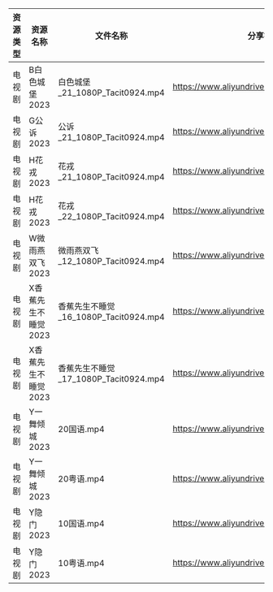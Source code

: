 | 资源类型 | 资源名称         | 文件名称                           | 分享链接                                      | 更新时间       |
| ---- | ------------ | ------------------------------ | ----------------------------------------- | ---------- |
| 电视剧  | B白色城堡2023    | 白色城堡_21_1080P_Tacit0924.mp4    | https://www.aliyundrive.com/s/RaWxk24QWV6 | 2023-06-10 |
| 电视剧  | G公诉2023      | 公诉_21_1080P_Tacit0924.mp4      | https://www.aliyundrive.com/s/SKq7GkiMEWX | 2023-06-10 |
| 电视剧  | H花戎2023      | 花戎_21_1080P_Tacit0924.mp4      | https://www.aliyundrive.com/s/DsKqmGre9hn | 2023-06-10 |
| 电视剧  | H花戎2023      | 花戎_22_1080P_Tacit0924.mp4      | https://www.aliyundrive.com/s/DsKqmGre9hn | 2023-06-10 |
| 电视剧  | W微雨燕双飞2023   | 微雨燕双飞_12_1080P_Tacit0924.mp4   | https://www.aliyundrive.com/s/Uvq8Q8wJXgg | 2023-06-10 |
| 电视剧  | X香蕉先生不睡觉2023 | 香蕉先生不睡觉_16_1080P_Tacit0924.mp4 | https://www.aliyundrive.com/s/sDMpNaeEsz3 | 2023-06-10 |
| 电视剧  | X香蕉先生不睡觉2023 | 香蕉先生不睡觉_17_1080P_Tacit0924.mp4 | https://www.aliyundrive.com/s/sDMpNaeEsz3 | 2023-06-10 |
| 电视剧  | Y一舞倾城2023    | 20国语.mp4                       | https://www.aliyundrive.com/s/rJHcZFVa1Tf | 2023-06-10 |
| 电视剧  | Y一舞倾城2023    | 20粤语.mp4                       | https://www.aliyundrive.com/s/rJHcZFVa1Tf | 2023-06-10 |
| 电视剧  | Y隐门2023      | 10国语.mp4                       | https://www.aliyundrive.com/s/3hQ1KUe4HeE | 2023-06-10 |
| 电视剧  | Y隐门2023      | 10粤语.mp4                       | https://www.aliyundrive.com/s/3hQ1KUe4HeE | 2023-06-10 |
